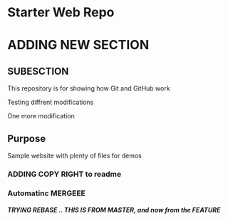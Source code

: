 # Starter Web Repo
# ADDING NEW SECTION
## SUBESCTION
This repository is for showing how Git and GitHub work

Testing diffrent modifications

One more modification
## Purpose

Sample website with plenty of files for demos
### ADDING COPY RIGHT to readme

### Automatinc MERGEEE

##### TRYING REBASE .. THIS IS FROM MASTER, and now from the FEATURE
